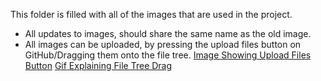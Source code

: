 This folder is filled with all of the images that are used in the project. 

* All updates to images, should share the same name as the old image.
* All images can be uploaded, by pressing the upload files button on GitHub/Dragging them onto the file tree.
[Image Showing Upload Files Button](https://cloud.githubusercontent.com/assets/1369864/12961550/b9a688ea-d006-11e5-96d3-ac91097192a5.png)
[Gif Explaining File Tree Drag](https://cloud.githubusercontent.com/assets/1369864/12961164/a888b59e-d004-11e5-80a6-e9f32f17c4d5.gif)
